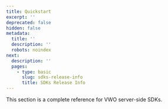 ```yaml
---
title: Quickstart
excerpt: ''
deprecated: false
hidden: false
metadata:
  title: ''
  description: ''
  robots: noindex
next:
  description: ''
  pages:
    - type: basic
      slug: sdks-release-info
      title: SDKs Release Info
---
```

This section is a complete reference for VWO server-side SDKs.
